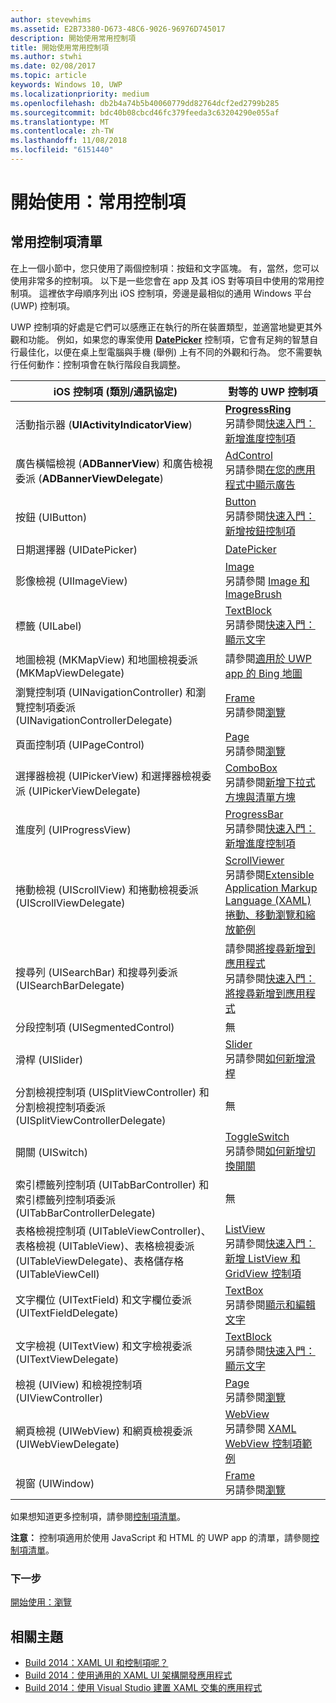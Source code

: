```yaml
---
author: stevewhims
ms.assetid: E2B73380-D673-48C6-9026-96976D745017
description: 開始使用常用控制項
title: 開始使用常用控制項
ms.author: stwhi
ms.date: 02/08/2017
ms.topic: article
keywords: Windows 10, UWP
ms.localizationpriority: medium
ms.openlocfilehash: db2b4a74b5b40060779dd82764dcf2ed2799b285
ms.sourcegitcommit: bdc40b08cbcd46fc379feeda3c63204290e055af
ms.translationtype: MT
ms.contentlocale: zh-TW
ms.lasthandoff: 11/08/2018
ms.locfileid: "6151440"
---
```

# <a name="getting-started-common-controls"></a>開始使用：常用控制項


## <a name="common-controls-list"></a>常用控制項清單

在上一個小節中，您只使用了兩個控制項：按鈕和文字區塊。 有，當然，您可以使用非常多的控制項。 以下是一些您會在 app 及其 iOS 對等項目中使用的常用控制項。 這裡依字母順序列出 iOS 控制項，旁邊是最相似的通用 Windows 平台 (UWP) 控制項。

UWP 控制項的好處是它們可以感應正在執行的所在裝置類型，並適當地變更其外觀和功能。 例如，如果您的專案使用 [**DatePicker**](https://msdn.microsoft.com/library/windows/apps/br211681) 控制項，它會有足夠的智慧自行最佳化，以便在桌上型電腦與手機 (舉例) 上有不同的外觀和行為。 您不需要執行任何動作：控制項會在執行階段自我調整。

| iOS 控制項 (類別/通訊協定) | 對等的 UWP 控制項 |
|------------------------------|--------------------------------------|
| 活動指示器 (**UIActivityIndicatorView**) | [**ProgressRing**](https://msdn.microsoft.com/library/windows/apps/br227538) <br/> 另請參閱[快速入門：新增進度控制項](https://msdn.microsoft.com/library/windows/apps/xaml/hh780651) |
| 廣告橫幅檢視 (**ADBannerView**) 和廣告檢視委派 (**ADBannerViewDelegate**) | [AdControl](https://msdn.microsoft.com/library/windows/apps/microsoft.advertising.winrt.ui.adcontrol.aspx) <br/> 另請參閱[在您的應用程式中顯示廣告](../monetize/display-ads-in-your-app.md) |
| 按鈕 (UIButton) | [Button](https://msdn.microsoft.com/library/windows/apps/br209265) <br/> 另請參閱[快速入門：新增按鈕控制項](https://msdn.microsoft.com/library/windows/apps/xaml/jj153346) |
| 日期選擇器 (UIDatePicker) | [DatePicker](https://msdn.microsoft.com/library/windows/apps/br211681) |
| 影像檢視 (UIImageView) | [Image](https://msdn.microsoft.com/library/windows/apps/br242752) <br/> 另請參閱 [Image 和 ImageBrush](https://msdn.microsoft.com/library/windows/apps/mt280382) |
| 標籤 (UILabel) | [TextBlock](https://msdn.microsoft.com/library/windows/apps/br209652) <br/> 另請參閱[快速入門：顯示文字](https://msdn.microsoft.com/library/windows/apps/xaml/hh700392) |
| 地圖檢視 (MKMapView) 和地圖檢視委派 (MKMapViewDelegate) | 請參閱[適用於 UWP app 的 Bing 地圖](http://go.microsoft.com/fwlink/p/?LinkId=263496) |
| 瀏覽控制項 (UINavigationController) 和瀏覽控制項委派 (UINavigationControllerDelegate) | [Frame](https://msdn.microsoft.com/library/windows/apps/br242682) <br/> 另請參閱[瀏覽](https://msdn.microsoft.com/library/windows/apps/mt187344) |
| 頁面控制項 (UIPageControl) | [Page](https://msdn.microsoft.com/library/windows/apps/br227503) <br/> 另請參閱[瀏覽](https://msdn.microsoft.com/library/windows/apps/mt187344) |
| 選擇器檢視 (UIPickerView) 和選擇器檢視委派 (UIPickerViewDelegate) | [ComboBox](https://msdn.microsoft.com/library/windows/apps/br209348) <br/> 另請參閱[新增下拉式方塊與清單方塊](https://msdn.microsoft.com/library/windows/apps/xaml/hh780616) |
| 進度列 (UIProgressView) | [ProgressBar](https://msdn.microsoft.com/library/windows/apps/br227529) <br/> 另請參閱[快速入門：新增進度控制項](https://msdn.microsoft.com/library/windows/apps/xaml/hh780651) |
| 捲動檢視 (UIScrollView) 和捲動檢視委派 (UIScrollViewDelegate) | [ScrollViewer](https://msdn.microsoft.com/library/windows/apps/br209527) <br/>  另請參閱[Extensible Application Markup Language (XAML) 捲動、移動瀏覽和縮放範例](http://go.microsoft.com/fwlink/p/?LinkId=238577) |
| 搜尋列 (UISearchBar) 和搜尋列委派 (UISearchBarDelegate) | 請參閱[將搜尋新增到應用程式](https://msdn.microsoft.com/library/windows/apps/xaml/jj130767) <br/>  另請參閱[快速入門：將搜尋新增到應用程式](https://msdn.microsoft.com/library/windows/apps/xaml/hh868180) |
| 分段控制項 (UISegmentedControl) | 無 |
| 滑桿 (UISlider) | [Slider](https://msdn.microsoft.com/library/windows/apps/br209614) <br/>  另請參閱[如何新增滑桿](https://msdn.microsoft.com/library/windows/apps/xaml/hh868197) |
| 分割檢視控制項 (UISplitViewController) 和分割檢視控制項委派 (UISplitViewControllerDelegate) | 無 |
| 開關 (UISwitch) | [ToggleSwitch](https://msdn.microsoft.com/library/windows/apps/br209712) <br/>  另請參閱[如何新增切換開關](https://msdn.microsoft.com/library/windows/apps/xaml/hh868198) |
| 索引標籤列控制項 (UITabBarController) 和索引標籤列控制項委派 (UITabBarControllerDelegate) | 無 |
| 表格檢視控制項 (UITableViewController)、表格檢視 (UITableView)、表格檢視委派 (UITableViewDelegate)、表格儲存格 (UITableViewCell) | [ListView](https://msdn.microsoft.com/library/windows/apps/br242878) <br/>  另請參閱[快速入門：新增 ListView 和 GridView 控制項](https://msdn.microsoft.com/library/windows/apps/xaml/hh780650) |
| 文字欄位 (UITextField) 和文字欄位委派 (UITextFieldDelegate) | [TextBox](https://msdn.microsoft.com/library/windows/apps/br209683) <br/>  另請參閱[顯示和編輯文字](https://msdn.microsoft.com/library/windows/apps/mt280218) |
| 文字檢視 (UITextView) 和文字檢視委派 (UITextViewDelegate) | [TextBlock](https://msdn.microsoft.com/library/windows/apps/br209652) <br/>  另請參閱[快速入門：顯示文字](https://msdn.microsoft.com/library/windows/apps/xaml/hh700392) |
| 檢視 (UIView) 和檢視控制項 (UIViewController) | [Page](https://msdn.microsoft.com/library/windows/apps/br227503) <br/>  另請參閱[瀏覽](https://msdn.microsoft.com/library/windows/apps/mt187344) |
| 網頁檢視 (UIWebView) 和網頁檢視委派 (UIWebViewDelegate) | [WebView](https://msdn.microsoft.com/library/windows/apps/br227702) <br/>  另請參閱 [XAML WebView 控制項範例](http://go.microsoft.com/fwlink/p/?LinkId=238582) |
| 視窗 (UIWindow) | [Frame](https://msdn.microsoft.com/library/windows/apps/br242682) <br/>  另請參閱[瀏覽](https://msdn.microsoft.com/library/windows/apps/mt187344) |

如果想知道更多控制項，請參閱[控制項清單](https://msdn.microsoft.com/library/windows/apps/mt185406)。

**注意：** 控制項適用於使用 JavaScript 和 HTML 的 UWP app 的清單，請參閱[控制項清單](https://msdn.microsoft.com/library/windows/apps/hh465453)。

### <a name="next-step"></a>下一步

[開始使用：瀏覽](getting-started-navigation.md)

## <a name="related-topics"></a>相關主題

* [Build 2014：XAML UI 和控制項呢？](http://go.microsoft.com/fwlink/p/?LinkID=397897)
* [Build 2014：使用通用的 XAML UI 架構開發應用程式](http://go.microsoft.com/fwlink/p/?LinkID=397898)
* [Build 2014：使用 Visual Studio 建置 XAML 交集的應用程式](http://go.microsoft.com/fwlink/p/?LinkID=397876)
